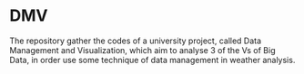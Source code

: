 # DMV
The repository gather the codes of a university project, called Data Management and Visualization, which aim to analyse 3 of the Vs of Big Data, in order use some technique of data management in weather analysis.
